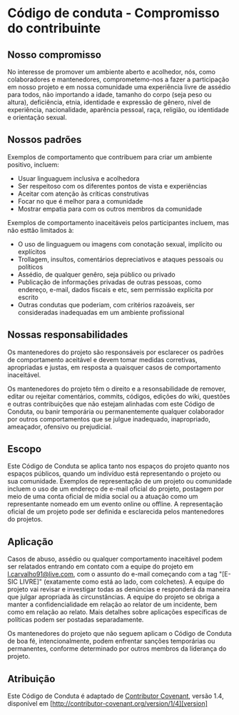 # Código de conduta - Compromisso do contribuinte

## Nosso compromisso

No interesse de promover um ambiente aberto e acolhedor, nós, como colaboradores e mantenedores, comprometemo-nos a fazer a participação em nosso projeto e em nossa comunidade uma experiência livre de assédio para todos, não importando a idade, tamanho do corpo (seja peso ou altura), deficiência, etnia, identidade e expressão de gênero, nível de experiência, nacionalidade, aparência pessoal, raça, religião, ou identidade e orientação sexual.

## Nossos padrões

Exemplos de comportamento que contribuem para criar um ambiente positivo, incluem:

* Usuar linguaguem inclusiva e acolhedora
* Ser respeitoso com os diferentes pontos de vista e experiências
* Aceitar com atenção às críticas construtivas
* Focar no que é melhor para a comunidade
* Mostrar empatia para com os outros membros da comunidade

Exemplos de comportamento inaceitáveis pelos participantes incluem, mas não esttão limitados à:

* O uso de linguaguem ou imagens com conotação sexual, implícito ou explícitos
* Trollagem, insultos, comentários depreciativos e ataques pessoais ou políticos
* Assédio, de qualquer genêro, seja público ou privado
* Publicação de informações privadas de outras pessoas, como endereço, e-mail, dados fiscais e etc, sem permissão explícita por escrito
* Outras condutas que poderiam, com critérios razoáveis, ser consideradas inadequadas em um ambiente profissional

## Nossas responsabilidades

Os mantenedores do projeto são responsáveis por esclarecer os padrões de comportamento aceitável e devem tomar medidas corretivas, apropriadas e justas, em resposta a quaisquer casos de comportamento inaceitável.

Os mantenedores do projeto têm o direito e a resonsabilidade de remover, editar ou rejeitar comentários, commits, códigos, edições do wiki, questões e outras contribuições que não estejam alinhadas com este Código de Conduta, ou banir temporária ou permanentemente qualquer colaborador por outros comportamentos que se julgue inadequado, inapropriado, ameaçador, ofensivo ou prejudicial.

## Escopo

Este Código de Conduta se aplica tanto nos espaços do projeto quanto nos espaços públicos, quando um indivíduo está representando o projeto ou sua comunidade. Exemplos de representação de um projeto ou comunidade incluem o uso de um endereço de e-mail oficial do projeto, postagem por meio de uma conta oficial de mídia social ou a atuação como um representante nomeado em um evento online ou offline. A representação oficial de um projeto pode ser definida e esclarecida pelos mantenedores do projetos.

## Aplicação

Casos de abuso, assédio ou qualquer comportamento inaceitável podem ser relatados entrando em contato com a equipe do projeto em l.carvalho91@live.com, com o assunto do e-mail começando com a tag "[E-SIC LIVRE]" (exatamente como está ao lado, com colchetes). A equipe do projeto vai revisar e investigar todas as denúncias e responderá da maneira que julgar apropriada às circunstâncias. A equipe do projeto se obriga a manter a confidencialidade  em relação ao relator de um incidente, bem como em relação ao relato. Mais detalhes sobre aplicações específicas de políticas podem ser postadas separadamente.

Os mantenedores do projeto que não seguem aplicam o Código de Conduta de boa fé, intencionalmente, podem enfrentar sanções temporárias ou permanentes, conforme determinado por outros membros da liderança do projeto.

## Atribuição

Este Código de Conduta é adaptado de [Contributor Covenant][homepage], versão 1.4, disponível em [http://contributor-covenant.org/version/1/4][version]

[homepage]: http://contributor-covenant.org
[version]: http://contributor-covenant.org/version/1/4/
